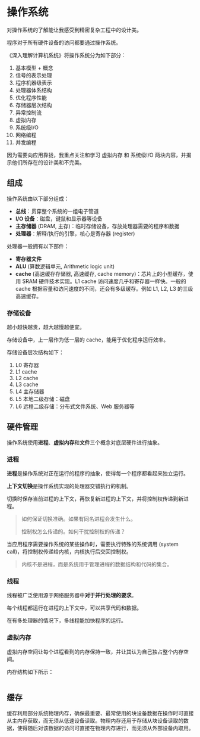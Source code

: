 # 操作系统

对操作系统的了解能让我感受到精密复杂工程中的设计美。

程序对于所有硬件设备的访问都要通过操作系统。

《深入理解计算机系统》将操作系统分为如下部分：

1. 基本模型 + 概念
2. 信号的表示处理
3. 程序机器级表示
4. 处理器体系结构
5. 优化程序性能
6. 存储器层次结构
7. 异常控制流
8. 虚拟内存
9. 系统级I/O
10. 网络编程
11. 并发编程

因为需要向应用靠拢，我重点关注和学习 虚拟内存 和 系统级I/O 两块内容，并揭示他们所存在的设计美和不完美。

## 组成

操作系统由以下部分组成：

- **总线**：贯穿整个系统的一组电子管道
- **I/O 设备**：磁盘，键鼠和显示器等设备
- **主存储器** (DRAM, 主存)：临时存储设备，存放处理器需要的程序和数据
- **处理器**：解释/执行的引擎，核心是寄存器 (register)

处理器一般拥有以下部件：

- **寄存器文件**
- **ALU** (算数逻辑单元, Arithmetic logic unit)
- **cache** (高速缓存存储器, 高速缓存, cache memory)：芯片上的小型缓存，使用 SRAM 硬件技术实现。L1 cache 访问速度几乎和寄存器一样快。一般的 cache 根据容量和访问速度的不同，还会有多级缓存。例如 L1, L2, L3 的三级高速缓存。

### 存储设备

越小越快越贵，越大越慢越便宜。

存储设备中，上一层作为低一层的 cache，能用于优化程序运行效率。

存储设备层次结构如下：

1. L0 寄存器
2. L1 cache
3. L2 cache
4. L3 cache
5. L4 主存储器
6. L5 本地二级存储：磁盘
7. L6 远程二级存储：分布式文件系统、Web 服务器等

## 硬件管理

操作系统使用**进程**、**虚拟内存**和**文件**三个概念对底层硬件进行抽象。

### 进程

**进程**是操作系统对正在运行的程序的抽象，使得每一个程序都看起来独立运行。

**上下文切换**是操作系统实现的处理器交错执行的机制。

切换时保存当前进程的上下文，再恢复新进程的上下文，并将控制权传递到新进程。

> 如何保证切换准确。如果有同名进程会发生什么。
> 
> 控制权怎么传递的。如何干扰控制权的传递？

当应用程序需要操作系统的某些操作时，需要执行特殊的系统调用 (system call)，将控制权传递给内核，内核执行后交回控制权。

> 内核不是进程，而是系统用于管理进程的数据结构和代码的集合。

### 线程

线程被广泛使用源于网络服务器中**对于并行处理的要求**。

每个线程都运行在进程的上下文中，可以共享代码和数据。

在有多处理器的情况下，多线程能加快程序的运行。

### 虚拟内存

虚拟内存空间让每个进程看到的内存保持一致，并让其认为自己独占整个内存空间。

内存结构如下所示：

```

```

## 缓存

缓存利用部分系统物理内存，确保最重要、最常使用的块设备数据在操作时可直接从主内存获取，而无须从低速设备读取。物理内存还用于存储从块设备读取的数据，使得随后对该数据的访问可直接在物理内存进行，而无须从外部设备内取用。